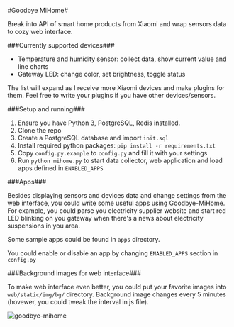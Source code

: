 #Goodbye MiHome#

Break into API of smart home products from Xiaomi and wrap sensors data to cozy web interface.

###Currently supported devices###

- Temperature and humidity sensor: collect data, show current value and line charts
- Gateway LED: change color, set brightness, toggle status

The list will expand as I receive more Xiaomi devices and make plugins for them. Feel free to write your plugins if you have other devices/sensors.

###Setup and running###

1. Ensure you have Python 3, PostgreSQL, Redis installed.
2. Clone the repo
3. Create a PostgreSQL database and import `init.sql`
4. Install required python packages: `pip install -r requirements.txt`
4. Copy `config.py.example` to `config.py` and fill it with your settings
5. Run `python mihome.py` to start data collector, web application and load apps defined in `ENABLED_APPS`


###Apps###

Besides displaying sensors and devices data and change settings from the web interface, you could write some useful apps using Goodbye-MiHome. For example, you could parse you electricity supplier website and start red LED blinking on you gateway when there's a news about electricity suspensions in you area.

Some sample apps could be found in `apps` directory.

You could enable or disable an app by changing `ENABLED_APPS` section in `config.py`

###Background images for web interface###

To make web interface even better, you could put your favorite images into `web/static/img/bg/` directory. Background image changes every 5 minutes (hovewer, you could tweak the interval in js file).

![goodbye-mihome](https://cloud.githubusercontent.com/assets/840753/21876819/bd5bbb66-d89f-11e6-9b4b-560cea11eb46.png)

